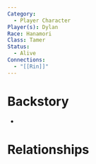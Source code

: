 ```yaml
---
Category:
  - Player Character
Player(s): Dylan
Race: Hanamori
Class: Tamer
Status:
  - Alive
Connections:
  - "[[Rin]]"
---
```

# Backstory

- 

# Relationships
